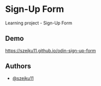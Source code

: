 # Sign-Up Form

Learning project - Sign-Up Form


## Demo

https://szejku11.github.io/odin-sign-up-form

## Authors

- [@szejku11](https://github.com/szejku11)
